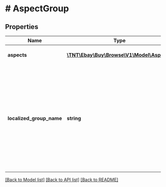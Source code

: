 # # AspectGroup

## Properties

Name | Type | Description | Notes
------------ | ------------- | ------------- | -------------
**aspects** | [**\TNT\Ebay\Buy\Browse\V1\Model\Aspect[]**](Aspect.md) | An array of the name/value pairs for the aspects of the product. For example: BRAND/Apple | [optional]
**localized_group_name** | **string** | The name of a group of aspects. &lt;br /&gt;&lt;br /&gt;In the following example, &lt;b&gt; Product Identifiers&lt;/b&gt; and &lt;b&gt; Process&lt;/b&gt; are product aspect group names. Under the group name are the product aspect name/value pairs. &lt;p&gt;&lt;b&gt; Product Identifiers&lt;/b&gt; &lt;br /&gt;&amp;nbsp;&amp;nbsp;&amp;nbsp;Brand/Apple &lt;br /&gt;&amp;nbsp;&amp;nbsp;&amp;nbsp;Product Family/iMac&lt;/p&gt; &lt;p&gt;&lt;b&gt; Processor&lt;/b&gt;&lt;br /&gt;&amp;nbsp;&amp;nbsp;&amp;nbsp;Processor Type/Intel &lt;br /&gt;&amp;nbsp;&amp;nbsp;&amp;nbsp;Processor Speed/3.10&lt;/p&gt; | [optional]

[[Back to Model list]](../../README.md#models) [[Back to API list]](../../README.md#endpoints) [[Back to README]](../../README.md)
